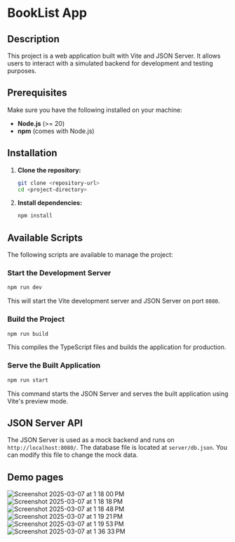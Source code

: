 # BookList App

## Description
This project is a web application built with Vite and JSON Server. It allows users to interact with a simulated backend for development and testing purposes.

## Prerequisites
Make sure you have the following installed on your machine:
- **Node.js** (>= 20)
- **npm** (comes with Node.js)

## Installation
1. **Clone the repository:**
   ```sh
   git clone <repository-url>
   cd <project-directory>
   ```
2. **Install dependencies:**
   ```sh
   npm install
   ```

## Available Scripts
The following scripts are available to manage the project:

### Start the Development Server
```sh
npm run dev
```
This will start the Vite development server and JSON Server on port `8080`.

### Build the Project
```sh
npm run build
```
This compiles the TypeScript files and builds the application for production.

### Serve the Built Application
```sh
npm run start
```
This command starts the JSON Server and serves the built application using Vite's preview mode.

## JSON Server API
The JSON Server is used as a mock backend and runs on `http://localhost:8080/`. The database file is located at `server/db.json`. You can modify this file to change the mock data.

## Demo pages
![Screenshot 2025-03-07 at 1 18 00 PM](https://github.com/user-attachments/assets/36b1063f-fda9-4179-a0c1-9ff78a522bd9)
![Screenshot 2025-03-07 at 1 18 18 PM](https://github.com/user-attachments/assets/7e652010-d21c-4eb4-a355-ed3d0fd78d18)
![Screenshot 2025-03-07 at 1 18 48 PM](https://github.com/user-attachments/assets/68654633-48f1-4a4a-bf9f-09bf8f136c12)
![Screenshot 2025-03-07 at 1 19 21 PM](https://github.com/user-attachments/assets/0880145d-965a-4d96-b993-cf7b3a78d403)
![Screenshot 2025-03-07 at 1 19 53 PM](https://github.com/user-attachments/assets/417c9dbd-7569-40ca-8fe3-f4afcfb03684)
![Screenshot 2025-03-07 at 1 36 33 PM](https://github.com/user-attachments/assets/30f5f184-1646-4dbd-96fd-2fdc444863ce)



